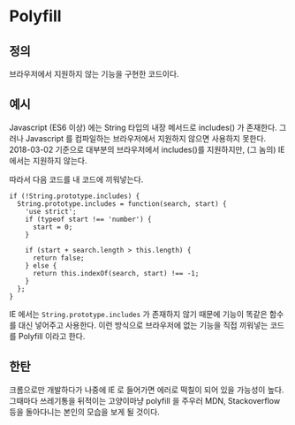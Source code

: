 <!-- TITLE: Polyfill -->
<!-- SUBTITLE: 브라우저에서 지원하지 않는 기능을 구현한 코드이다 -->

# Polyfill
## 정의
브라우저에서 지원하지 않는 기능을 구현한 코드이다.


## 예시

Javascript (ES6 이상) 에는 String 타입의 내장 메서드로 includes() 가 존재한다. 그러나 Javascript 를 컴파일하는 브라우저에서 지원하지 않으면 사용하지 못한다. 2018-03-02 기준으로 대부분의 브라우저에서 includes()를 지원하지만, (그 놈의) IE 에서는 지원하지 않는다.

따라서 다음 코드를 내 코드에 끼워넣는다.

```
if (!String.prototype.includes) {
  String.prototype.includes = function(search, start) {
    'use strict';
    if (typeof start !== 'number') {
      start = 0;
    }
    
    if (start + search.length > this.length) {
      return false;
    } else {
      return this.indexOf(search, start) !== -1;
    }
  };
}
```

IE 에서는 `String.prototype.includes` 가 존재하지 않기 때문에 기능이 똑같은 함수를 대신 넣어주고 사용한다.  이런 방식으로 브라우저에 없는 기능을 직접 끼워넣는 코드를 Polyfill 이라고 한다.


## 한탄

크롬으로만 개발하다가 나중에 IE 로 들어가면 에러로 떡칠이 되어 있을 가능성이 높다. 그때마다 쓰레기통을 뒤적이는 고양이마냥 polyfill 을 주우러 MDN, Stackoverflow 등을 돌아다니는 본인의 모습을 보게 될 것이다.





